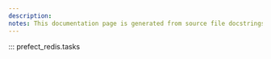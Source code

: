 ```yaml
---
description: 
notes: This documentation page is generated from source file docstrings.
---
```


::: prefect_redis.tasks